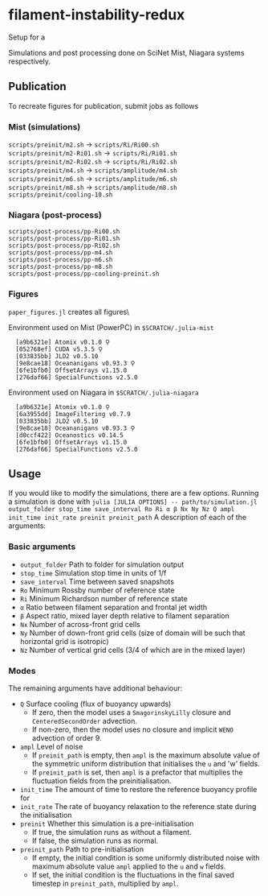 # filament-instability-redux
Setup for a

Simulations and post processing done on SciNet Mist, Niagara systems respectively.

## Publication
To recreate figures for publication, submit jobs as follows

### Mist (simulations)
`scripts/preinit/m2.sh` -> `scripts/Ri/Ri00.sh`\
`scripts/preinit/m2-Ri01.sh` -> `scripts/Ri/Ri01.sh`\
`scripts/preinit/m2-Ri02.sh` -> `scripts/Ri/Ri02.sh`\
`scripts/preinit/m4.sh` -> `scripts/amplitude/m4.sh`\
`scripts/preinit/m6.sh` -> `scripts/amplitude/m6.sh`\
`scripts/preinit/m8.sh` -> `scripts/amplitude/m8.sh`\
`scripts/preinit/cooling-10.sh`

### Niagara (post-process)
`scripts/post-process/pp-Ri00.sh`\
`scripts/post-process/pp-Ri01.sh`\
`scripts/post-process/pp-Ri02.sh`\
`scripts/post-process/pp-m4.sh`\
`scripts/post-process/pp-m6.sh`\
`scripts/post-process/pp-m8.sh`\
`scripts/post-process/pp-cooling-preinit.sh`

### Figures
`paper_figures.jl` creates all figures\


Environment used on Mist (PowerPC) in `$SCRATCH/.julia-mist`
```
  [a9b6321e] Atomix v0.1.0 ⚲
  [052768ef] CUDA v5.3.5 ⚲
  [033835bb] JLD2 v0.5.10
  [9e8cae18] Oceananigans v0.93.3 ⚲
  [6fe1bfb0] OffsetArrays v1.15.0
  [276daf66] SpecialFunctions v2.5.0
```

Environment used on Niagara in `$SCRATCH/.julia-niagara`
```
  [a9b6321e] Atomix v0.1.0 ⚲
  [6a3955dd] ImageFiltering v0.7.9
  [033835bb] JLD2 v0.5.10
  [9e8cae18] Oceananigans v0.93.3 ⚲
  [d0ccf422] Oceanostics v0.14.5
  [6fe1bfb0] OffsetArrays v1.15.0
  [276daf66] SpecialFunctions v2.5.0
```
## Usage
If you would like to modify the simulations, there are a few options. Running a simulation is done with
`julia [JULIA OPTIONS] -- path/to/simulation.jl output_folder stop_time save_interval Ro Ri α β Nx Ny Nz Q ampl init_time init_rate preinit preinit_path`
A description of each of the arguments:
### Basic arguments
 - `output_folder` Path to folder for simulation output
 - `stop_time` Simulation stop time in units of 1/f
 - `save_interval` Time between saved snapshots
 - `Ro` Minimum Rossby number of reference state
 - `Ri` Minimum Richardson number of reference state
 - `α` Ratio between filament separation and frontal jet width
 - `β` Aspect ratio, mixed layer depth relative to filament separation
 - `Nx` Number of across-front grid cells
 - `Ny` Number of down-front grid cells (size of domain will be such that horizontal grid is isotropic)
 - `Nz` Number of vertical grid cells (3/4 of which are in the mixed layer)
### Modes
The remaining arguments have additional behaviour:
 - `Q` Surface cooling (flux of buoyancy upwards)
   - If zero, then the model uses a `SmagorinskyLilly` closure and `CenteredSecondOrder` advection.
   - If non-zero, then the model uses no closure and implicit `WENO` advection of order 9.
 - `ampl` Level of noise
   - If `preinit_path` is empty, then `ampl` is the maximum absolute value of the symmetric uniform distribution that initialises the `u` and 'w' fields.
   - If `preinit_path` is set, then `ampl` is a prefactor that multiplies the fluctuation fields from the preinitialisation.
 - `init_time` The amount of time to restore the reference buoyancy profile for
 - `init_rate` The rate of buoyancy relaxation to the reference state during the initialisation
 - `preinit` Whether this simulation is a pre-initialisation
   - If true, the simulation runs as without a filament.
   - If false, the simulation runs as normal.
 - `preinit_path` Path to pre-initialisation
   - If empty, the initial condition is some uniformly distributed noise with maximum absolute value `ampl` applied to the `u` and `w` fields.
   - If set, the initial condition is the fluctuations in the final saved timestep in `preinit_path`, multiplied by `ampl`. 
